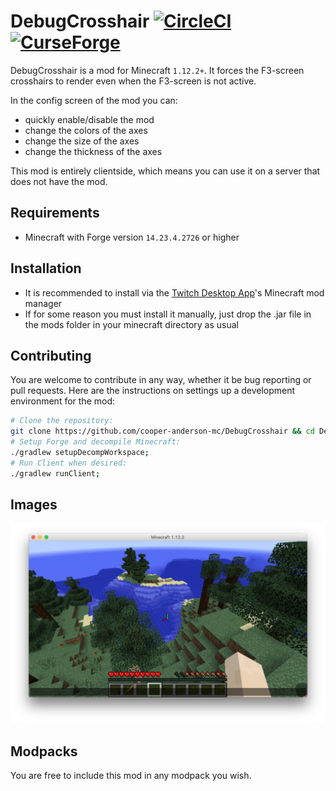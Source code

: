 # DebugCrosshair [![CircleCI](https://circleci.com/gh/cooper-anderson-mc/DebugCrosshair.svg?style=shield)](https://circleci.com/gh/cooper-anderson-mc/DebugCrosshair) [![CurseForge](http://cf.way2muchnoise.eu/full_debugcrosshair_downloads.svg)](https://minecraft.curseforge.com/projects/debugcrosshair)
DebugCrosshair is a mod for Minecraft `1.12.2+`. It forces the F3-screen crosshairs to render even when the F3-screen is not active.

In the config screen of the mod you can:
 * quickly enable/disable the mod
 * change the colors of the axes
 * change the size of the axes
 * change the thickness of the axes

This mod is entirely clientside, which means you can use it on a server that does not have the mod.

## Requirements
 * Minecraft with Forge version `14.23.4.2726` or higher

## Installation
 * It is recommended to install via the [Twitch Desktop App](https://app.twitch.tv/download)'s Minecraft mod manager
 * If for some reason you must install it manually, just drop the .jar file in the mods folder in your minecraft directory as usual

## Contributing
You are welcome to contribute in any way, whether it be bug reporting or pull requests. Here are the instructions on settings up a development environment for the mod:

```bash
# Clone the repository:
git clone https://github.com/cooper-anderson-mc/DebugCrosshair && cd DebugCrosshair;
# Setup Forge and decompile Minecraft:
./gradlew setupDecompWorkspace;
# Run Client when desired:
./gradlew runClient;
```

## Images
![Config Screen](docs/example.png?raw=true)

## Modpacks
You are free to include this mod in any modpack you wish.
